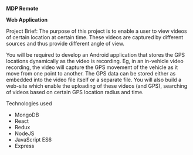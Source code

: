 <b>MDP Remote</b>

<b>Web Application</b>

Project Brief:
The purpose of this project is to enable a user to view videos of certain location at certain time. These videos are captured by different sources and thus provide different angle of view.

You will be required to develop an Android application that stores the GPS locations dynamically as the video is recording. Eg, in an in-vehicle video recording, the video will capture the GPS movement of the vehicle as it move from one point to another. The GPS data can be stored either as embedded into the video file itself or a separate file.
You will also build a web-site which enable the uploading of these videos (and GPS), searching of videos based on certain GPS location radius and time.

Technologies used
<ul>
<li>MongoDB</li>
<li>React</li>
<li>Redux</li>
<li>NodeJS</li>
<li>JavaScript ES6</li>
<li>Express</li>
</ul>






